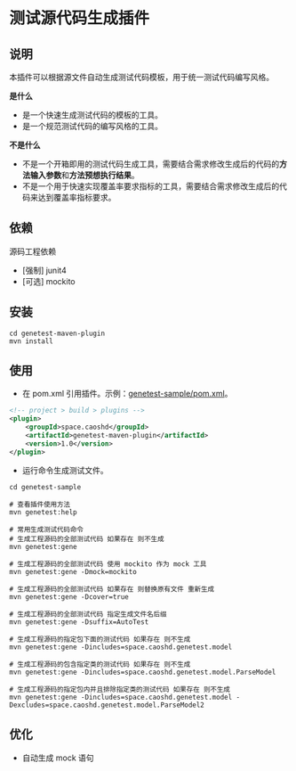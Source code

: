 # 测试源代码生成插件

## 说明
本插件可以根据源文件自动生成测试代码模板，用于统一测试代码编写风格。

**是什么**
* 是一个快速生成测试代码的模板的工具。
* 是一个规范测试代码的编写风格的工具。

**不是什么**
* 不是一个开箱即用的测试代码生成工具，需要结合需求修改生成后的代码的**方法输入参数**和**方法预想执行结果**。
* 不是一个用于快速实现覆盖率要求指标的工具，需要结合需求修改生成后的代码来达到覆盖率指标要求。

## 依赖
源码工程依赖
* [强制] junit4
* [可选] mockito

## 安装
```shell
cd genetest-maven-plugin
mvn install
```

## 使用

* 在 pom.xml 引用插件。示例：[genetest-sample/pom.xml](./genetest-sample/pom.xml)。
```xml
<!-- project > build > plugins -->
<plugin>
    <groupId>space.caoshd</groupId>
    <artifactId>genetest-maven-plugin</artifactId>
    <version>1.0</version>
</plugin>
```
* 运行命令生成测试文件。

```shell
cd genetest-sample

# 查看插件使用方法
mvn genetest:help

# 常用生成测试代码命令
# 生成工程源码的全部测试代码 如果存在 则不生成
mvn genetest:gene

# 生成工程源码的全部测试代码 使用 mockito 作为 mock 工具
mvn genetest:gene -Dmock=mockito

# 生成工程源码的全部测试代码 如果存在 则替换原有文件 重新生成
mvn genetest:gene -Dcover=true

# 生成工程源码的全部测试代码 指定生成文件名后缀
mvn genetest:gene -Dsuffix=AutoTest

# 生成工程源码的指定包下面的测试代码 如果存在 则不生成
mvn genetest:gene -Dincludes=space.caoshd.genetest.model

# 生成工程源码的包含指定类的测试代码 如果存在 则不生成
mvn genetest:gene -Dincludes=space.caoshd.genetest.model.ParseModel

# 生成工程源码的指定包内并且排除指定类的测试代码 如果存在 则不生成
mvn genetest:gene -Dincludes=space.caoshd.genetest.model -Dexcludes=space.caoshd.genetest.model.ParseModel2
```
## 优化
* 自动生成 mock 语句
